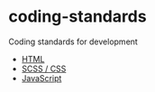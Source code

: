 # coding-standards
Coding standards for development

- [HTML](./html/)
- [SCSS / CSS](./scss/)
- [JavaScript](./javascript/)
